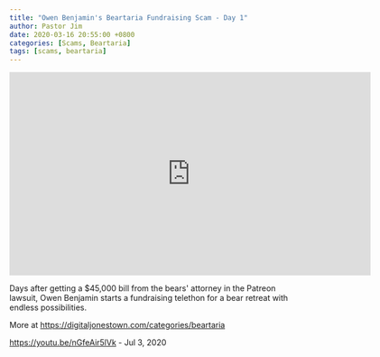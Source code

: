 ```yaml
---
title: "Owen Benjamin's Beartaria Fundraising Scam - Day 1"
author: Pastor Jim
date: 2020-03-16 20:55:00 +0800
categories: [Scams, Beartaria]
tags: [scams, beartaria]
---
```


<iframe width="640" height="360" scrolling="no" frameborder="0" style="border: none;" src="https://www.bitchute.com/embed/AroieIEiRzjc/"></iframe>

Days after getting a $45,000 bill from the bears' attorney in the Patreon lawsuit, Owen Benjamin starts a fundraising telethon for a bear retreat with endless possibilities.

More at https://digitaljonestown.com/categories/beartaria

https://youtu.be/nGfeAir5lVk - Jul 3, 2020

